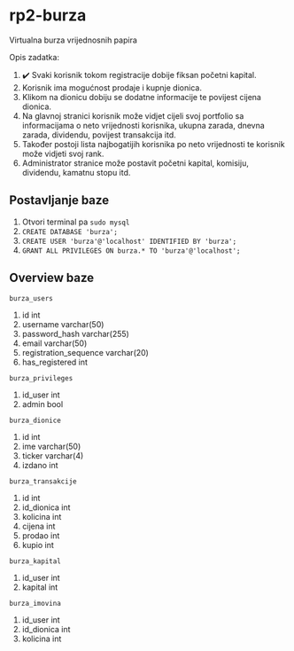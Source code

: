 # rp2-burza

Virtualna burza vrijednosnih papira

Opis zadatka:

1. :heavy_check_mark: Svaki korisnik tokom registracije dobije fiksan početni kapital.
2. Korisnik ima mogućnost prodaje i kupnje dionica.
3. Klikom na dionicu dobiju se dodatne informacije te povijest cijena dionica.
4. Na glavnoj stranici korisnik može vidjet cijeli svoj portfolio sa informacijama o neto vrijednosti korisnika, ukupna zarada, dnevna zarada, dividendu, povijest transakcija itd.
5. Također postoji lista najbogatijih korisnika po neto vrijednosti te korisnik može vidjeti svoj rank.
6. Administrator stranice može postavit početni kapital, komisiju, dividendu, kamatnu stopu itd.

## Postavljanje baze

1. Otvori terminal pa `sudo mysql`
2. `CREATE DATABASE 'burza';`
3. `CREATE USER 'burza'@'localhost' IDENTIFIED BY 'burza';`
4. `GRANT ALL PRIVILEGES ON burza.* TO 'burza'@'localhost';`

## Overview baze

`burza_users`

1. id int
2. username varchar(50)
3. password_hash varchar(255)
4. email varchar(50)
5. registration_sequence varchar(20)
6. has_registered int

`burza_privileges`

1. id_user int
2. admin bool

`burza_dionice`

1. id int
2. ime varchar(50)
3. ticker varchar(4)
4. izdano int

`burza_transakcije`

1. id int
2. id_dionica int
3. kolicina int
4. cijena int
5. prodao int
6. kupio int

`burza_kapital`

1. id_user int
2. kapital int

`burza_imovina`

1. id_user int
2. id_dionica int
3. kolicina int
